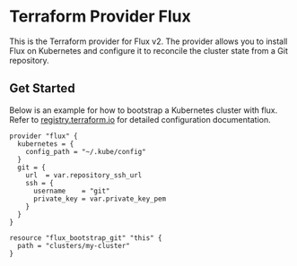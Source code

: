 # Terraform Provider Flux

This is the Terraform provider for Flux v2. The provider allows you to install Flux on Kubernetes and configure it to reconcile the cluster state from a Git repository.

## Get Started

Below is an example for how to bootstrap a Kubernetes cluster with flux. Refer to [registry.terraform.io](https://registry.terraform.io/providers/fluxcd/flux/latest) for detailed configuration documentation.

```hcl
provider "flux" {
  kubernetes = {
    config_path = "~/.kube/config"
  }
  git = {
    url  = var.repository_ssh_url
    ssh = {
      username    = "git"
      private_key = var.private_key_pem
    }
  }
}

resource "flux_bootstrap_git" "this" {
  path = "clusters/my-cluster"
}
```
